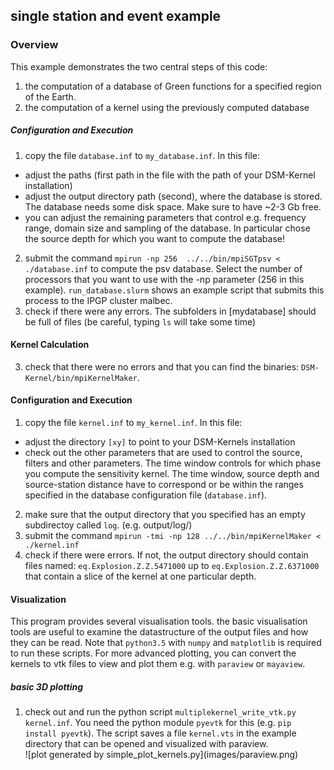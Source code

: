 ## single station and event example

### Overview
This example demonstrates the two central steps of this code:

1. the computation of a database of Green functions for a specified region of the Earth.
2. the computation of a kernel using the previously computed database


<!---
### Instructions
#### The Green function database
To compute the database you need the two programs SGTpsv and SGTsh that
compute the databases necessary for PSV and SH waves, respectively. The sources
of these codes are stored in `DSM-Kernel/src/SGTpsv/` and `DSM-Kernel/src/SGTsh/`.
--->
<!---
##### Compilation

1. `./configure` and `make`
2. if you want to change FCFLAGS, please do `./configure FCFLAGS='...'`

-->

##### Configuration and Execution
1. copy the file `database.inf` to `my_database.inf`. In this file:
 * adjust the paths (first path in the file with the path of your DSM-Kernel installation)
 * adjust the output directory path (second), where the database is stored.
   The database needs some disk space. Make sure to have ~2-3 Gb free.
 * you can adjust the remaining parameters that control e.g. frequency range,
   domain size and sampling of the database. In particular chose the source depth
   for which you want to compute the database!
2. submit the command `mpirun -np 256  ../../bin/mpiSGTpsv < ./database.inf`
   to compute the psv database. Select the number of processors that you want to use
   with the -np parameter (256 in this example). `run_database.slurm` shows an
   example script that submits this process to the IPGP cluster malbec.
3. check if there were any errors. The subfolders in [mydatabase] should
   be full of files (be careful, typing `ls` will take some time)

#### Kernel Calculation
3. check that there were no errors and that you can find the binaries:
   `DSM-Kernel/bin/mpiKernelMaker`.

#### Configuration and Execution
1. copy the file `kernel.inf` to `my_kernel.inf`. In this file:
 * adjust the directory `[xy]` to point to your DSM-Kernels installation
 * check out the other parameters that are used to control the source, filters
   and other parameters. The time window controls for which phase you compute
   the sensitivity kernel. The time window, source depth and source-station distance
   have to correspond or be within the ranges specified
   in the database configuration file (`database.inf`).
2. make sure that the output directory that you specified has an empty subdirectoy
   called `log`. (e.g. output/log/)
3. submit the command `mpirun -tmi -np 128 ../../bin/mpiKernelMaker < ./kernel.inf`
4. check if there were errors. If not, the output directory should contain
   files named: `eq.Explosion.Z.Z.5471000` up to `eq.Explosion.Z.Z.6371000` that
   contain a slice of the kernel at one particular depth.

#### Visualization
This program provides several visualisation tools. the basic visualisation
tools are useful to examine the datastructure of the output files and how
they can be read. Note that `python3.5` with `numpy` and `matplotlib` is required
to run these scripts. For more advanced plotting, you can convert the kernels
to vtk files to view and plot them e.g. with `paraview` or `mayaview`.

##### basic 3D plotting
1. check out and run the python script `multiplekernel_write_vtk.py kernel.inf`. You need the
   python module `pyevtk` for this (e.g. `pip install pyevtk`). The script saves a
   file `kernel.vts` in the example directory that can be opened and visualized
   with paraview.
   <div style="float:left" markdown="1">
   ![plot generated by simple_plot_kernels.py](images/paraview.png)
   </div>
